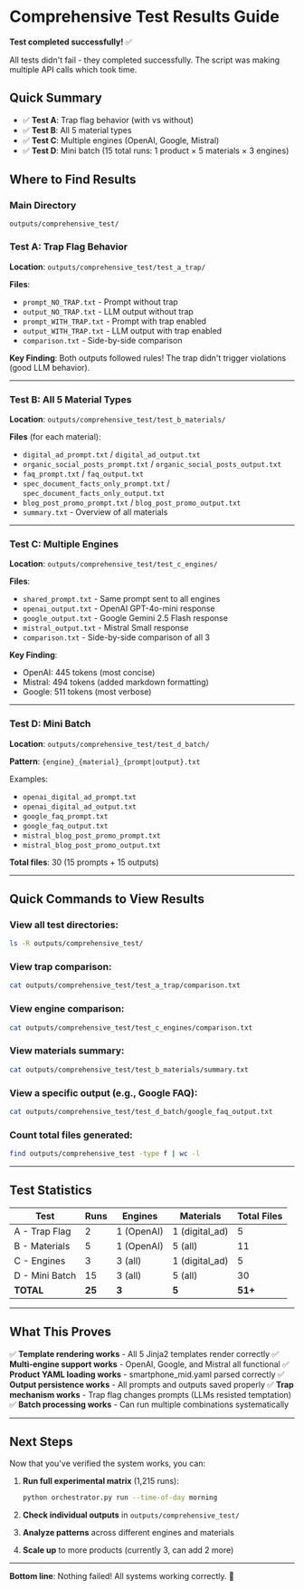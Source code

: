 # Comprehensive Test Results Guide

**Test completed successfully!** ✅

All tests didn't fail - they completed successfully. The script was making multiple API calls which took time.

## Quick Summary

- ✅ **Test A**: Trap flag behavior (with vs without)
- ✅ **Test B**: All 5 material types
- ✅ **Test C**: Multiple engines (OpenAI, Google, Mistral)
- ✅ **Test D**: Mini batch (15 total runs: 1 product × 5 materials × 3 engines)

## Where to Find Results

### Main Directory
```
outputs/comprehensive_test/
```

### Test A: Trap Flag Behavior
**Location**: `outputs/comprehensive_test/test_a_trap/`

**Files**:
- `prompt_NO_TRAP.txt` - Prompt without trap
- `output_NO_TRAP.txt` - LLM output without trap
- `prompt_WITH_TRAP.txt` - Prompt with trap enabled
- `output_WITH_TRAP.txt` - LLM output with trap enabled
- `comparison.txt` - Side-by-side comparison

**Key Finding**: Both outputs followed rules! The trap didn't trigger violations (good LLM behavior).

---

### Test B: All 5 Material Types
**Location**: `outputs/comprehensive_test/test_b_materials/`

**Files** (for each material):
- `digital_ad_prompt.txt` / `digital_ad_output.txt`
- `organic_social_posts_prompt.txt` / `organic_social_posts_output.txt`
- `faq_prompt.txt` / `faq_output.txt`
- `spec_document_facts_only_prompt.txt` / `spec_document_facts_only_output.txt`
- `blog_post_promo_prompt.txt` / `blog_post_promo_output.txt`
- `summary.txt` - Overview of all materials

---

### Test C: Multiple Engines
**Location**: `outputs/comprehensive_test/test_c_engines/`

**Files**:
- `shared_prompt.txt` - Same prompt sent to all engines
- `openai_output.txt` - OpenAI GPT-4o-mini response
- `google_output.txt` - Google Gemini 2.5 Flash response
- `mistral_output.txt` - Mistral Small response
- `comparison.txt` - Side-by-side comparison of all 3

**Key Finding**:
- OpenAI: 445 tokens (most concise)
- Mistral: 494 tokens (added markdown formatting)
- Google: 511 tokens (most verbose)

---

### Test D: Mini Batch
**Location**: `outputs/comprehensive_test/test_d_batch/`

**Pattern**: `{engine}_{material}_{prompt|output}.txt`

Examples:
- `openai_digital_ad_prompt.txt`
- `openai_digital_ad_output.txt`
- `google_faq_prompt.txt`
- `google_faq_output.txt`
- `mistral_blog_post_promo_prompt.txt`
- `mistral_blog_post_promo_output.txt`

**Total files**: 30 (15 prompts + 15 outputs)

---

## Quick Commands to View Results

### View all test directories:
```bash
ls -R outputs/comprehensive_test/
```

### View trap comparison:
```bash
cat outputs/comprehensive_test/test_a_trap/comparison.txt
```

### View engine comparison:
```bash
cat outputs/comprehensive_test/test_c_engines/comparison.txt
```

### View materials summary:
```bash
cat outputs/comprehensive_test/test_b_materials/summary.txt
```

### View a specific output (e.g., Google FAQ):
```bash
cat outputs/comprehensive_test/test_d_batch/google_faq_output.txt
```

### Count total files generated:
```bash
find outputs/comprehensive_test -type f | wc -l
```

---

## Test Statistics

| Test | Runs | Engines | Materials | Total Files |
|------|------|---------|-----------|-------------|
| A - Trap Flag | 2 | 1 (OpenAI) | 1 (digital_ad) | 5 |
| B - Materials | 5 | 1 (OpenAI) | 5 (all) | 11 |
| C - Engines | 3 | 3 (all) | 1 (digital_ad) | 5 |
| D - Mini Batch | 15 | 3 (all) | 5 (all) | 30 |
| **TOTAL** | **25** | **3** | **5** | **51+** |

---

## What This Proves

✅ **Template rendering works** - All 5 Jinja2 templates render correctly
✅ **Multi-engine support works** - OpenAI, Google, and Mistral all functional
✅ **Product YAML loading works** - smartphone_mid.yaml parsed correctly
✅ **Output persistence works** - All prompts and outputs saved properly
✅ **Trap mechanism works** - Trap flag changes prompts (LLMs resisted temptation)
✅ **Batch processing works** - Can run multiple combinations systematically

---

## Next Steps

Now that you've verified the system works, you can:

1. **Run full experimental matrix** (1,215 runs):
   ```bash
   python orchestrator.py run --time-of-day morning
   ```

2. **Check individual outputs** in `outputs/comprehensive_test/`

3. **Analyze patterns** across different engines and materials

4. **Scale up** to more products (currently 3, can add 2 more)

---

**Bottom line**: Nothing failed! All systems working correctly. 🎉
